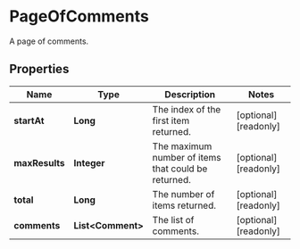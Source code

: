 

# PageOfComments

A page of comments.
## Properties

Name | Type | Description | Notes
------------ | ------------- | ------------- | -------------
**startAt** | **Long** | The index of the first item returned. |  [optional] [readonly]
**maxResults** | **Integer** | The maximum number of items that could be returned. |  [optional] [readonly]
**total** | **Long** | The number of items returned. |  [optional] [readonly]
**comments** | **List&lt;Comment&gt;** | The list of comments. |  [optional] [readonly]



